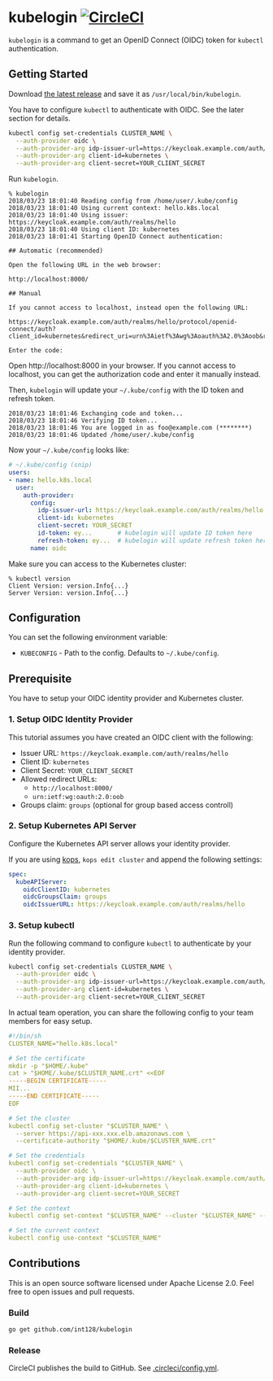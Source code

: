 # kubelogin [![CircleCI](https://circleci.com/gh/int128/kubelogin.svg?style=shield)](https://circleci.com/gh/int128/kubelogin)

`kubelogin` is a command to get an OpenID Connect (OIDC) token for `kubectl` authentication.


## Getting Started

Download [the latest release](https://github.com/int128/kubelogin/releases) and save it as `/usr/local/bin/kubelogin`.

You have to configure `kubectl` to authenticate with OIDC.
See the later section for details.

```sh
kubectl config set-credentials CLUSTER_NAME \
  --auth-provider oidc \
  --auth-provider-arg idp-issuer-url=https://keycloak.example.com/auth/realms/hello \
  --auth-provider-arg client-id=kubernetes \
  --auth-provider-arg client-secret=YOUR_CLIENT_SECRET
```

Run `kubelogin`.

```
% kubelogin
2018/03/23 18:01:40 Reading config from /home/user/.kube/config
2018/03/23 18:01:40 Using current context: hello.k8s.local
2018/03/23 18:01:40 Using issuer: https://keycloak.example.com/auth/realms/hello
2018/03/23 18:01:40 Using client ID: kubernetes
2018/03/23 18:01:41 Starting OpenID Connect authentication:

## Automatic (recommended)

Open the following URL in the web browser:

http://localhost:8000/

## Manual

If you cannot access to localhost, instead open the following URL:

https://keycloak.example.com/auth/realms/hello/protocol/openid-connect/auth?client_id=kubernetes&redirect_uri=urn%3Aietf%3Awg%3Aoauth%3A2.0%3Aoob&response_type=code&scope=openid+email&state=********

Enter the code:
```

Open http://localhost:8000 in your browser.
If you cannot access to localhost, you can get the authorization code and enter it manually instead.

Then, `kubelogin` will update your `~/.kube/config` with the ID token and refresh token.

```
2018/03/23 18:01:46 Exchanging code and token...
2018/03/23 18:01:46 Verifying ID token...
2018/03/23 18:01:46 You are logged in as foo@example.com (********)
2018/03/23 18:01:46 Updated /home/user/.kube/config
```

Now your `~/.kube/config` looks like:

```yaml
# ~/.kube/config (snip)
users:
- name: hello.k8s.local
  user:
    auth-provider:
      config:
        idp-issuer-url: https://keycloak.example.com/auth/realms/hello
        client-id: kubernetes
        client-secret: YOUR_SECRET
        id-token: ey...       # kubelogin will update ID token here
        refresh-token: ey...  # kubelogin will update refresh token here
      name: oidc
```

Make sure you can access to the Kubernetes cluster:

```
% kubectl version
Client Version: version.Info{...}
Server Version: version.Info{...}
```


## Configuration

You can set the following environment variable:

- `KUBECONFIG` - Path to the config. Defaults to `~/.kube/config`.


## Prerequisite

You have to setup your OIDC identity provider and Kubernetes cluster.

### 1. Setup OIDC Identity Provider

This tutorial assumes you have created an OIDC client with the following:

- Issuer URL: `https://keycloak.example.com/auth/realms/hello`
- Client ID: `kubernetes`
- Client Secret: `YOUR_CLIENT_SECRET`
- Allowed redirect URLs:
  - `http://localhost:8000/`
  - `urn:ietf:wg:oauth:2.0:oob`
- Groups claim: `groups` (optional for group based access controll)

### 2. Setup Kubernetes API Server

Configure the Kubernetes API server allows your identity provider.

If you are using [kops](https://github.com/kubernetes/kops), `kops edit cluster` and append the following settings:

```yaml
spec:
  kubeAPIServer:
    oidcClientID: kubernetes
    oidcGroupsClaim: groups
    oidcIssuerURL: https://keycloak.example.com/auth/realms/hello
```

### 3. Setup kubectl

Run the following command to configure `kubectl` to authenticate by your identity provider.

```sh
kubectl config set-credentials CLUSTER_NAME \
  --auth-provider oidc \
  --auth-provider-arg idp-issuer-url=https://keycloak.example.com/auth/realms/hello \
  --auth-provider-arg client-id=kubernetes \
  --auth-provider-arg client-secret=YOUR_CLIENT_SECRET
```

In actual team operation, you can share the following config to your team members for easy setup.

```yaml
#!/bin/sh
CLUSTER_NAME="hello.k8s.local"

# Set the certificate
mkdir -p "$HOME/.kube"
cat > "$HOME/.kube/$CLUSTER_NAME.crt" <<EOF
-----BEGIN CERTIFICATE-----
MII...
-----END CERTIFICATE-----
EOF

# Set the cluster
kubectl config set-cluster "$CLUSTER_NAME" \
  --server https://api-xxx.xxx.elb.amazonaws.com \
  --certificate-authority "$HOME/.kube/$CLUSTER_NAME.crt"

# Set the credentials
kubectl config set-credentials "$CLUSTER_NAME" \
  --auth-provider oidc \
  --auth-provider-arg idp-issuer-url=https://keycloak.example.com/auth/realms/hello \
  --auth-provider-arg client-id=kubernetes \
  --auth-provider-arg client-secret=YOUR_SECRET

# Set the context
kubectl config set-context "$CLUSTER_NAME" --cluster "$CLUSTER_NAME" --user "$CLUSTER_NAME"

# Set the current context
kubectl config use-context "$CLUSTER_NAME"
```


## Contributions

This is an open source software licensed under Apache License 2.0.
Feel free to open issues and pull requests.

### Build

```sh
go get github.com/int128/kubelogin
```

### Release

CircleCI publishes the build to GitHub. See [.circleci/config.yml](.circleci/config.yml).
